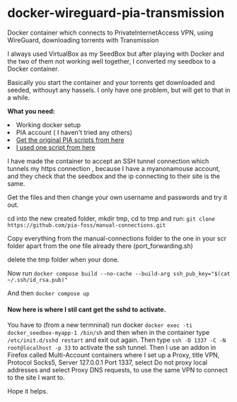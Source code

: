 # docker-wireguard-pia-transmission
Docker container which connects to PrivateInternetAccess VPN, using WireGuard, downloading torrents with Transmission

I always used VirtualBox as my SeedBox but after playing with Docker and the two of them not working well together, I converted my seedbox to a Docker container.

Basically you start the container and your torrents get downloaded and seeded, withouyt any hassels.
I only have one problem, but will get to that in a while.

<B>What you need:</B>
<li>Working docker setup
<li>PIA account ( I haven't tried any others)
<li><a href="https://github.com/pia-foss/manual-connections">Get the original PIA scripts from here</a>
<li><a href="https://github.com/silvinux/transmission-alpine">I used one script from here</a>
<p>
I have made the container to accept an SSH tunnel connection which tunnels my https connection , because I have a myanonamouse account, and they check that the seedbox and the ip connecting to their site is the same.

Get the files and then change your own username and passwords and try it out.
<p>
<p>cd into the new created folder, mkdir tmp, cd to tmp and run:
<code>git clone https://github.com/pia-foss/manual-connections.git</code>
<p>Copy everything from the manual-connections folder to the one in your scr folder apart from the one file already there (port_forwarding.sh)
<p> delete the tmp folder when your done.
<p>
<p>Now run <code>docker compose build --no-cache --build-arg ssh_pub_key="$(cat ~/.ssh/id_rsa.pub)"</code>
<p>And then <code>docker compose up</code>
<h4>Now here is where I stil cant get the sshd to activate.</h4>
You have to (from a new termninal) run docker <code>docker exec -ti docker_seedbox-myapp-1 /bin/sh</code> and then when in the container type <code>/etc/init.d/sshd restart</code> and exit out again.
Then type <code>ssh -D 1337 -C -N root@localhost -p 33</code> to activate the ssh tunnel.
Then I use an addon in Firefox called Multi-Account containers where I set up a Proxy, title VPN, Protocol Socks5, Server 127.0.0.1 Port 1337, select Do not proxy local addresses and select Proxy DNS requests, to use the same VPN to connect to the site I want to.
<p>
Hope it helps.

